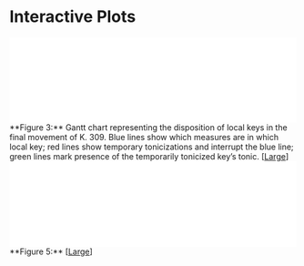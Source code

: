 # Interactive Plots

<iframe id="igraph" scrolling="no" style="border:none;" seamless="seamless" src="03.html" width="100%"></iframe>
**Figure 3:** Gantt chart representing the disposition of local keys in the final movement of K. 309. Blue lines show which measures are in which local key; red lines show temporary tonicizations and interrupt the blue line; green lines mark presence of the temporarily tonicized key’s tonic. [<a href="03.html" target=_blank>Large</a>]

<iframe id="igraph" scrolling="no" style="border:none;" seamless="seamless" src="05.html" width="100%"></iframe>
**Figure 5:** [<a href="05.html" target=_blank>Large</a>]
